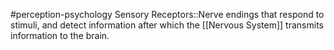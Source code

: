 #perception-psychology 
Sensory Receptors::Nerve endings that respond to stimuli, and detect information after which the [[Nervous System]] transmits information to the brain.
<!--SR:!2024-02-03,1,230-->